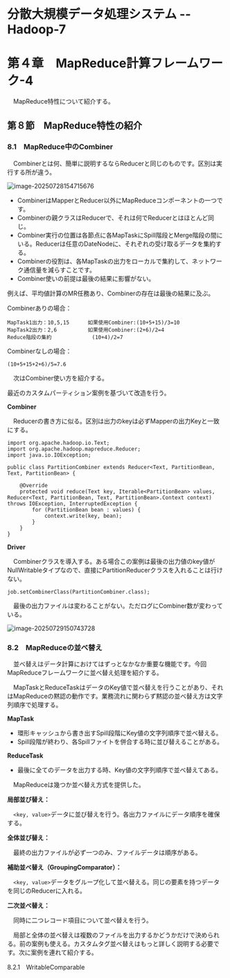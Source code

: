 # 分散大規模データ処理システム -- Hadoop-7

# 第４章　MapReduce計算フレームワーク-4

　MapReduce特性について紹介する。

## 第８節　MapReduce特性の紹介

### 8.1　MapReduce中のCombiner

　Combinerとは何、簡単に説明するならReducerと同じのものです。区別は実行する所が違う。

![image-20250728154715676](D:\OneDrive\picture\Typora\BigData\Hadoop\image-20250728154715676.png)

- CombinerはMapperとReducer以外にMapReduceコンポーネントの一つです。
- Combinerの親クラスはReducerで、それは何でReducerとはほとんど同じ。
- Combiner実行の位置は各節点に各MapTaskにSpill階段とMerge階段の間にいる。Reducerは任意のDateNodeに、それぞれの受け取るデータを集約する。
- Combinerの役割は、各MapTaskの出力をローカルで集約して、ネットワーク通信量を減らすことです。
- Combiner使いの前提は最後の結果に影響がない。

例えば、平均値計算のMR任務あり、Combinerの存在は最後の結果に及ぶ。

Combinerありの場合：

```
MapTask1出力：10,5,15		如果使用Combiner:(10+5+15)/3=10
MapTask2出力：2,6          如果使用Combiner:(2+6)/2=4
Reduce階段の集約				(10+4)/2=7
```

Combinerなしの場合：

```
(10+5+15+2+6)/5=7.6
```

　次はCombiner使い方を紹介する。

最近のカスタムパーティション案例を基づいて改造を行う。

**Combiner**

　Reducerの書き方に似る。区別は出力のkeyは必ずMapperの出力Keyと一致にする。

```
import org.apache.hadoop.io.Text;
import org.apache.hadoop.mapreduce.Reducer;
import java.io.IOException;

public class PartitionCombiner extends Reducer<Text, PartitionBean, Text, PartitionBean> {

    @Override
    protected void reduce(Text key, Iterable<PartitionBean> values, Reducer<Text, PartitionBean, Text, PartitionBean>.Context context) throws IOException, InterruptedException {
        for (PartitionBean bean : values) {
            context.write(key, bean);
        }
    }
}
```

**Driver**

　Combinerクラスを導入する。ある場合この案例は最後の出力値のkey値がNullWritableタイプなので、直接にPartitionReducerクラスを入れることは行けない。

```
job.setCombinerClass(PartitionCombiner.class);
```

　最後の出力ファイルは変わることがない。ただログにCombiner数が変わっている。

![image-20250729150743728](D:\OneDrive\picture\Typora\BigData\Hadoop\image-20250729150743728.png)

### 8.2　MapReduceの並べ替え

　並べ替えはデータ計算におけてはずっとなかなか重要な機能です。今回MapReduceフレームワークに並べ替え処理を紹介する。

　MapTaskとReduceTaskはデータのKey値で並べ替えを行うことがあり、それはMapReduceの黙認の動作です。業務流れに関わらず黙認の並べ替え方は文字列順序で処理する。

**MapTask**

- 環形キャッシュから書き出すSpill段階にKey値の文字列順序で並べ替える。
- Spill段階が終わり、各Spillファイトを併合する時に並び替えることがある。

**ReduceTask**

- 最後に全てのデータを出力する時、Key値の文字列順序で並べ替えてある。

　MapReduceは幾つか並べ替え方式を提供した。

**局部並び替え：**

　`<key, value>`データに並び替えを行う。各出力ファイルにデータ順序を確保する。

**全体並び替え：**

　最終の出力ファイルが必ず一つのみ、ファイルデータは順序がある。

**補助並べ替え（GroupingComparator）：**

　`<key, value>`データをグループ化して並べ替える。同じの要素を持つデータを同じのReducerに入れる。

**二次並べ替え：**

　同時に二つレコード項目について並べ替えを行う。

　局部と全体の並べ替えは複数のファイルを出力するかどうかだけで決められる。前の案例も使える。カスタムタグ並べ替えはもっと詳しく説明する必要です。次に案例を連れて紹介する。

8.2.1　WritableComparable
